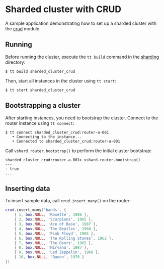 # Sharded cluster with CRUD

A sample application demonstrating how to set up a sharded cluster with the [crud](https://github.com/tarantool/crud) module.

## Running

Before running the cluster, execute the `tt build` command in the [sharding](../../../sharding) directory:

```shell
$ tt build sharded_cluster_crud
```

Then, start all instances in the cluster using `tt start`:

```shell
$ tt start sharded_cluster_crud
```

## Bootstrapping a cluster

After starting instances, you need to bootstrap the cluster.
Connect to the router instance using `tt connect`:

```shell
$ tt connect sharded_cluster_crud:router-a-001
   • Connecting to the instance...
   • Connected to sharded_cluster_crud:router-a-001
```

Call `vshard.router.bootstrap()` to perform the initial cluster bootstrap:

```shell
sharded_cluster_crud:router-a-001> vshard.router.bootstrap()
---
- true
...
```


## Inserting data

To insert sample data, call `crud.insert_many()` on the router:

```lua
crud.insert_many('bands', {
    { 1, box.NULL, 'Roxette', 1986 },
    { 2, box.NULL, 'Scorpions', 1965 },
    { 3, box.NULL, 'Ace of Base', 1987 },
    { 4, box.NULL, 'The Beatles', 1960 },
    { 5, box.NULL, 'Pink Floyd', 1965 },
    { 6, box.NULL, 'The Rolling Stones', 1962 },
    { 7, box.NULL, 'The Doors', 1965 },
    { 8, box.NULL, 'Nirvana', 1987 },
    { 9, box.NULL, 'Led Zeppelin', 1968 },
    { 10, box.NULL, 'Queen', 1970 }
})
```
